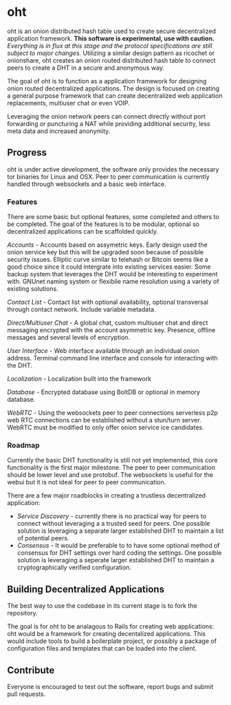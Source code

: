# oht
oht is an onion distributed hash table used to create secure decentralized application framework. **This software is experimental, use with caution.** *Everything is in flux at this stage and the protocol specifications are still subject to major changes.* Utilizing a similar design pattern as ricochet or onionshare, oht creates an onion routed distributed hash table to connect peers to create a DHT in a secure and anonymous way. 

The goal of oht is to function as a application framework for designing onion routed decentralized applications. The design is focused on creating a general purpose framework that can create decentralized web application replacements, multiuser chat or even VOIP.

Leveraging the onion network peers can connect directly without port forwarding or puncturing a NAT while providing additional security, less meta data and increased anonymity. 

## Progress
oht is under active development, the software only provides the necessary tor binaries for Linux and OSX. Peer to peer communication is currently handled through websockets and a basic web interface. 

### Features
There are some basic but optional features, some completed and others to be completed. The goal of the features is to be modular, optional so decentralized applications can be scaffolded quickly.

*Accounts* - Accounts based on assymetric keys. Early design used the onion service key but this will be upgraded soon because of possible security issues. Elliptic curve similar to telehash or Bitcoin seems like a good choice since it could intergrate into existing services easier. Some backup system that leverages the DHT would be interesting to experiment with. GNUnet naming system or flexibile name resolution using a variety of existing solutions. 

*Contact List* - Contact list with optional availability, optional transversal through contact network. Include variable metadata. 

*Direct/Multiuser Chat* - A global chat, custom multiuser chat and direct messaging encrypted with the account asymmetric key. Presence, offline messages and several levels of encryption. 

*User Interface* - Web interface available through an individual onion address. Terminal command line interface and console for interacting with the DHT.

*Localization* - Localization built into the framework

*Database* - Encrypted database using BoltDB or optional in memory database. 

*WebRTC* - Using the websockets peer to peer connections serverless p2p web RTC connections can be established without a stun/turn server. WebRTC must be modified to only offer onion service ice candidates.

### Roadmap 
Currently the basic DHT functionality is still not yet implemented, this core functionality is the first major milestone. The peer to peer communication should be lower level and use protobuf. The websockets is useful for the webui but it is not ideal for peer to peer communication.

There are a few major roadblocks in creating a trustless decentralized application:

* *Service Discovery* - currently there is no practical way for peers to connect without leveraging a a trusted seed for peers. One possible solution is leveraging a separate larger established DHT to maintain a list of potential peers.
* *Consensus* - It would be preferable to to have some optional method of consensus for DHT settings over hard coding the settings. One possible solution is leveraging a seperate larger established DHT to maintain a cryptographically verified configuration.

## Building Decentralized Applications
The best way to use the codebase in its current stage is to fork the repository. 

The goal is for oht to be analagous to Rails for creating web applications: oht would be a framework for creating decentalized applications. This would include tools to build a boilerplate project, or possibly a package of configuration files and templates that can be loaded into the client. 

## Contribute

Everyone is encouraged to test out the software, report bugs and submit pull requests. 
